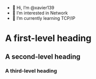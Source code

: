 - 👋 Hi, I’m @xavier139
- 👀 I’m interested in Network
- 🌱 I’m currently learning TCP/IP
# A first-level heading
## A second-level heading
### A third-level heading

<!---
xavier139/xavier139 is a ✨ special ✨ repository because its `README.md` (this file) appears on your GitHub profile.
You can click the Preview link to take a look at your changes.
--->

